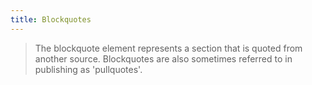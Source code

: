 ```yaml
---
title: Blockquotes
---
```


<div class="preview">
  <blockquote>The blockquote element represents a section that is quoted from another source. Blockquotes are also sometimes referred to in publishing as 'pullquotes'.</blockquote>  
</div>
